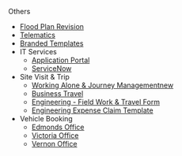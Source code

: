 ​​Others

*   [Flood Plan Revision](file:///J:/Engineering/Distribution/DE%20Flood%20Plan)
*   [Telematics](https://hw.bchydro.bc.ca/basicpage/telematics)
*   [Branded Templates](https://hw.bchydro.bc.ca/basicpage/templates)
*   IT Services
    *   [Application Portal](http://bchap/esd)
    *   [ServiceNow](https://bchydro.service-now.com/sp/)
*   Site Visit & Trip
    *   [Worki​​ng Alone &amp; Journey Management​<new date="2024-11-29">new</new>](https://hw.bchydro.bc.ca/basicpage/working-alone)
    *   [Business Travel​​](https://hw.bchydro.bc.ca/p/travel/Pages/Home.aspx)
    *   [Engineering - Field Work & Travel Form<new date="2024-12-04"></new>](https://hydroshare.bchydro.bc.ca/sites/engineering/HydroWeb%20Documents/Engineering%20Travel/Engineering%20Travel%20Form.pdf)
    *   [Engineering Expense Claim Template<new date="2024-12-04"></new>](https://hydroshare.bchydro.bc.ca/sites/engineering/HydroWeb%20Documents/Resources/Engineering%20Expense%20Claim%20Template.xlsx?d=w478c44664106465e8709a9391e65e56a)
*   Vehicle Booking
    *   [Edmonds Office](https://hydroshare.bchydro.bc.ca/sites/de/Lists/Regional%20DE%20Pool%20Vehicle/calendar.aspx)
    *   [Victoria Office](https://hydroshare.bchydro.bc.ca/sites/de/Lists/Victoria%20Pool%20Vehicle%20%2019S71/calendar.aspx)
    *   [Vernon Office](https://hydroshare.bchydro.bc.ca/sites/de/Lists/Vernon%20Pool%20Vehicle%20%2019S03/calendar.aspx)